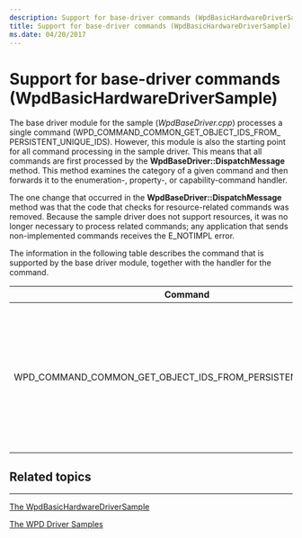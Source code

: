 ```yaml
---
description: Support for base-driver commands (WpdBasicHardwareDriverSample)
title: Support for base-driver commands (WpdBasicHardwareDriverSample)
ms.date: 04/20/2017
---
```


# Support for base-driver commands (WpdBasicHardwareDriverSample)


The base driver module for the sample (*WpdBaseDriver.cpp*) processes a single command (WPD\_COMMAND\_COMMON\_GET\_OBJECT\_IDS\_FROM\_ PERSISTENT\_UNIQUE\_IDS). However, this module is also the starting point for all command processing in the sample driver. This means that all commands are first processed by the **WpdBaseDriver::DispatchMessage** method. This method examines the category of a given command and then forwards it to the enumeration-, property-, or capability-command handler.

The one change that occurred in the **WpdBaseDriver::DispatchMessage** method was that the code that checks for resource-related commands was removed. Because the sample driver does not support resources, it was no longer necessary to process related commands; any application that sends non-implemented commands receives the E\_NOTIMPL error.

The information in the following table describes the command that is supported by the base driver module, together with the handler for the command.

| Command                                                               | Handler                              | Description                                                                                                              |
|-----------------------------------------------------------------------|--------------------------------------|--------------------------------------------------------------------------------------------------------------------------|
| WPD\_COMMAND\_COMMON\_GET\_OBJECT\_IDS\_FROM\_PERSISTENT\_UNIQUE\_IDS | OnGetOjectIDsFromPersistentUniqueIDs | Issued when an application attempts to retrieve the object identifier that matches a given persistent-unique identifier. |

 

## <span id="related_topics"></span>Related topics


****
[The WpdBasicHardwareDriverSample](the-wpdbasichardwaredriver-sample.md)

[The WPD Driver Samples](the-wpd-driver-samples.md)

 

 





